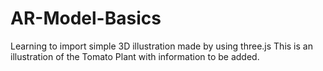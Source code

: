 # AR-Model-Basics

Learning to import simple 3D illustration made by using three.js
This is an illustration of the Tomato Plant with information to be added.
